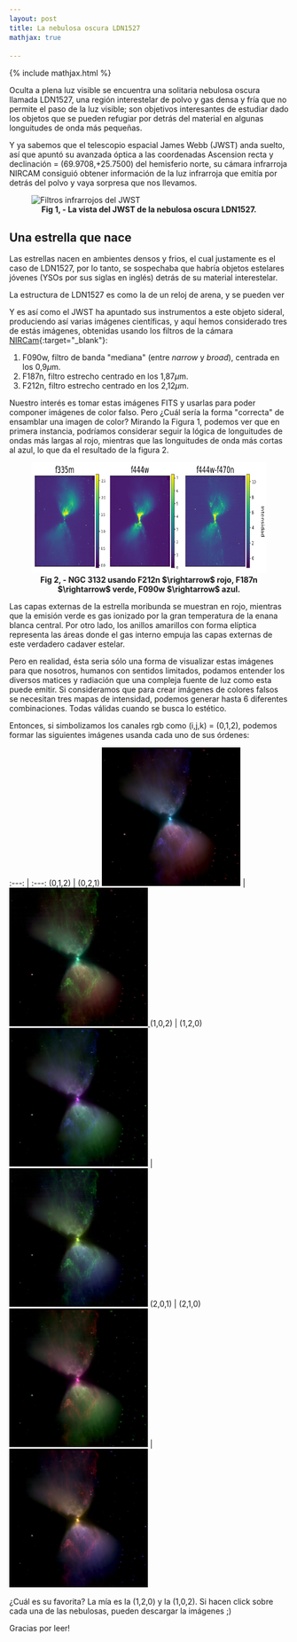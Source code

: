 ```yaml
---
layout: post
title: La nebulosa oscura LDN1527
mathjax: true

---
```

{% include mathjax.html %}

Oculta a plena luz visible se encuentra una solitaria nebulosa oscura llamada LDN1527, una región interestelar de polvo y gas densa y fría que no permite el paso de la luz visible; son objetivos interesantes de estudiar dado los objetos que se pueden refugiar por detrás del material en algunas longuitudes de onda más pequeñas. 

Y ya sabemos que el telescopio espacial James Webb (JWST) anda suelto, así que apuntó su avanzada óptica a las coordenadas  Ascension recta y declinación = (69.9708,+25.7500) del hemisferio norte, su cámara infrarroja NIRCAM consiguió obtener información de la luz infrarroja que emitía por detrás del polvo y vaya sorpresa que nos llevamos.

<figure>
<img src="https://www.nasa.gov/sites/default/files/thumbnails/image/stsci-01ggwd2f59v4tbrremm03rztyb.png" alt="Filtros infrarrojos del JWST"  width="350" height="350" /> 
<figcaption align = "center"><b>Fig 1, - La vista del JWST de la nebulosa oscura LDN1527.</b></figcaption>
</figure>

## Una estrella que nace
Las estrellas nacen en ambientes densos y frios, el cual justamente es el caso de LDN1527, por lo tanto, se sospechaba que habría objetos estelares jóvenes (YSOs por sus siglas en inglés) detrás de su material interestelar. 


 







La estructura de LDN1527 es como la de un reloj de arena, y se pueden ver 


Y es así como el JWST ha apuntado sus instrumentos a este objeto sideral, produciendo así varias imágenes científicas, y aquí hemos considerado tres de estás imágenes, obtenidas usando los filtros de la cámara [NIRCam](https://jwst-docs.stsci.edu/jwst-near-infrared-camera/nircam-instrumentation/nircam-filters){:target="_blank"}:



1. F090w, filtro de banda "mediana" (entre *narrow* y *broad*), centrada en los 0,9$\mu$m.
2. F187n, filtro estrecho centrado en los 1,87$\mu$m.
3. F212n, filtro estrecho centrado en los 2,12$\mu$m.





Nuestro interés es tomar estas imágenes FITS y usarlas para poder componer imágenes de color falso. Pero ¿Cuál sería la forma "correcta" de ensamblar una imagen de color? Mirando la Figura 1, podemos ver que en primera instancia, podríamos considerar seguir la lógica de longuitudes de ondas más largas al rojo, mientras que las longuitudes de onda más cortas al azul, lo que da el resultado de la figura 2. 

<figure>
<img src="https://raw.githubusercontent.com/nicomedinap/nicomedinap.github.io/master/imagenes/LDN1527/Sample_images.png" width="500" height="200" >
<figcaption align = "center"><b>Fig 2, - NGC 3132 usando F212n $\rightarrow$ rojo, 
F187n $\rightarrow$ verde, F090w $\rightarrow$ azul.</b></figcaption>
</figure>

Las capas externas de la estrella moribunda se muestran en rojo, mientras que la emisión verde es gas ionizado por la gran temperatura de la enana blanca central. Por otro lado, los anillos amarillos con forma elíptica representa las áreas donde el gas interno empuja las capas externas de este verdadero cadaver estelar.

Pero en realidad, ésta seria sólo una forma de visualizar estas imágenes para que nosotros, humanos con sentidos limitados, podamos entender los diversos matices y radiación que una compleja fuente de luz como esta puede emitir. Si consideramos que para crear imágenes de colores falsos se necesitan tres mapas de intensidad, podemos generar hasta 6 diferentes combinaciones. Todas válidas cuando se busca lo estético.

Entonces, si simbolizamos los canales rgb como (i,j,k) = (0,1,2), podemos formar las siguientes imágenes usanda cada uno de sus órdenes:

:---: | :---: 
 (0,1,2) |  (0,2,1)
<a target="_blank" href="https://drive.google.com/file/d/1i8y2ZR-xTsuZZKHqGBLq_-8liY3Vlejr/view?usp=sharing"><img src="https://raw.githubusercontent.com/nicomedinap/nicomedinap.github.io/master/imagenes/LDN1527/0.jpg" width="250" height="250" ></a> | <a target="_blank" href="https://drive.google.com/file/d/1sxoAUAVOVS4xhsdBG2Hjf6FFAcrxHvJI/view?usp=sharing"><img src="https://raw.githubusercontent.com/nicomedinap/nicomedinap.github.io/master/imagenes/LDN1527/1.jpg" width="250" height="250" > </a> 
 (1,0,2) |  (1,2,0)
<a target="_blank" href="https://drive.google.com/file/d/1XhXi7I024mA7n2jO69BwZ3sDEo8kr3x6/view?usp=sharing"><img src="https://raw.githubusercontent.com/nicomedinap/nicomedinap.github.io/master/imagenes/LDN1527/2.jpg" width="250" height="250" ></a> | <a target="_blank" href="https://drive.google.com/file/d/1woFQovBo98eItD8xU2DIq3EPItGa3Bfp/view?usp=sharing"><img src="https://raw.githubusercontent.com/nicomedinap/nicomedinap.github.io/master/imagenes/LDN1527/3.jpg" width="250" height="250" ></a> 
 (2,0,1) |  (2,1,0)
<a target="_blank" href="https://drive.google.com/file/d/1gFqIYTTyXl7ZhvFJN5YacRVxaXu8cfYZ/view?usp=sharing"><img src="https://raw.githubusercontent.com/nicomedinap/nicomedinap.github.io/master/imagenes/LDN1527/4.jpg" width="250" height="250" ></a> | <a target="_blank" href="https://drive.google.com/file/d/1BcDbSFGoN-8BoRuYdh7zM-dWKzNyZmau/view?usp=sharing"><img src="https://raw.githubusercontent.com/nicomedinap/nicomedinap.github.io/master/imagenes/LDN1527/5.jpg" width="250" height="250" ></a>


¿Cuál es su favorita? La mía es la (1,2,0) y la (1,0,2). Si hacen click sobre cada una de las nebulosas, pueden descargar la imágenes ;)

Gracias por leer!